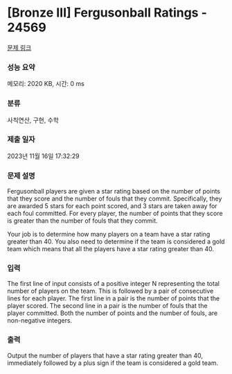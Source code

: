 # [Bronze III] Fergusonball Ratings - 24569 

[문제 링크](https://www.acmicpc.net/problem/24569) 

### 성능 요약

메모리: 2020 KB, 시간: 0 ms

### 분류

사칙연산, 구현, 수학

### 제출 일자

2023년 11월 16일 17:32:29

### 문제 설명

<p>Fergusonball players are given a star rating based on the number of points that they score and the number of fouls that they commit. Specifically, they are awarded 5 stars for each point scored, and 3 stars are taken away for each foul committed. For every player, the number of points that they score is greater than the number of fouls that they commit.</p>

<p>Your job is to determine how many players on a team have a star rating greater than 40. You also need to determine if the team is considered a gold team which means that all the players have a star rating greater than 40.</p>

### 입력 

 <p>The first line of input consists of a positive integer N representing the total number of players on the team. This is followed by a pair of consecutive lines for each player. The first line in a pair is the number of points that the player scored. The second line in a pair is the number of fouls that the player committed. Both the number of points and the number of fouls, are non-negative integers.</p>

### 출력 

 <p>Output the number of players that have a star rating greater than 40, immediately followed by a plus sign if the team is considered a gold team.</p>


